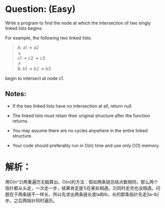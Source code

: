 # Question: (Easy)

Write a program to find the node at which the intersection of two singly linked lists begins.

For example, the following two linked lists:

>A:		a1 → a2 <br>
>				↘  <br>
>				 c1 → c2 → c3 <br>
>				↗ <br>
>B:	b1 → b2 → b3  <br>

begin to intersect at node c1.

## Notes:

* If the two linked lists have no intersection at all, return null.

* The linked lists must retain their original structure after the function returns.

* You may assume there are no cycles anywhere in the entire linked structure.

* Your code should preferably run in O(n) time and use only O(1) memory.

# 解析：

用O(n^2)两重遍历无脑算出。O(n)的方法：假如两条链总结点数相同，那么两个指针都从头走，一次走一步，结果肯定是1)在某处相遇。2)同时走完也没相遇。问题在于两条链不一样长，所以先求出两条链长度la和lb，长的那条指针先走|la-lb|步。之后两指针同时遍历。